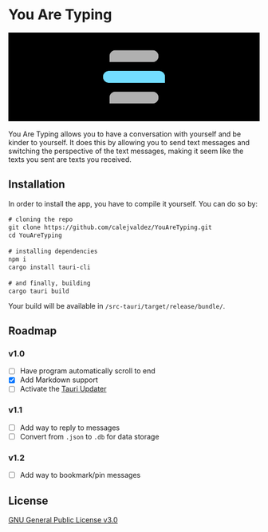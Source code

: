 # You Are Typing

![You Are Typing header](.github/header.png)

You Are Typing allows you to have a conversation with yourself and be kinder to
yourself. It does this by allowing you to send text messages and switching
the perspective of the text messages, making it seem like the texts you sent are
texts you received.

## Installation

In order to install the app, you have to compile it yourself. You can do so by:

```shell
# cloning the repo
git clone https://github.com/calejvaldez/YouAreTyping.git
cd YouAreTyping

# installing dependencies
npm i
cargo install tauri-cli

# and finally, building
cargo tauri build
```

Your build will be available in `/src-tauri/target/release/bundle/`.

## Roadmap

### v1.0

- [ ] Have program automatically scroll to end
- [x] Add Markdown support
- [ ] Activate the
      [Tauri Updater](https://tauri.app/v1/guides/distribution/updater)

### v1.1

- [ ] Add way to reply to messages
- [ ] Convert from `.json` to `.db` for data storage

### v1.2

- [ ] Add way to bookmark/pin messages

## License

[GNU General Public License v3.0](https://choosealicense.com/licenses/gpl-3.0/)

